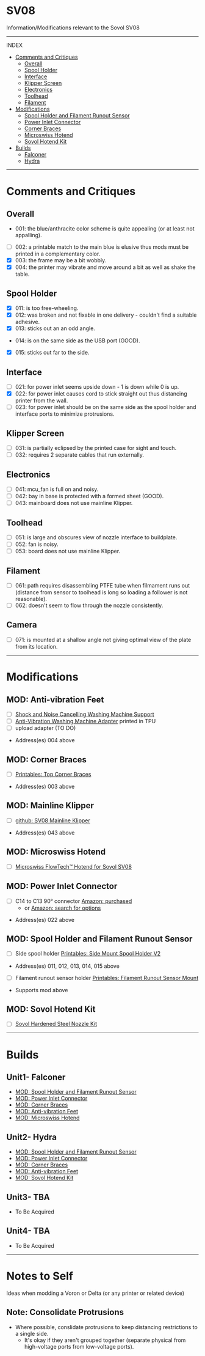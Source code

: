 # SV08
Information/Modifications relevant to the Sovol SV08

---
INDEX
- [Comments and Critiques](#comments-and-critiques)
  - [Overall](#overall)
  - [Spool Holder](#spool-holder)
  - [Interface](#interface)
  - [Klipper Screen](#klipper-screen)
  - [Electronics](#electronics)
  - [Toolhead](#toolhead)
  - [Filament](#filament)
- [Modifications](#modifications)
  - [Spool Holder and Filament Runout Sensor](#mod-spool-holder-and-filament-runout-sensor)
  - [Power Inlet Connector](#mod-power-inlet-connector)
  - [Corner Braces](#mod-corner-braces)
  - [Microswiss Hotend](#mod-microswiss-hotend)
  - [Sovol Hotend Kit](#mod-sovol-hotend-kit)
- [Builds](#builds)
  - [Falconer](#unit1--falconer)
  - [Hydra](#unit2--hydra)

---

# Comments and Critiques
## Overall
- 001: the blue/anthracite color scheme is quite appealing (or at least not appalling).
- [ ] 002: a printable match to the main blue is elusive thus mods must be printed in a complementary color.
- [x] 003: the frame may be a bit wobbly.
- [x] 004: the printer may vibrate and move around a bit as well as shake the table.
## Spool Holder
- [x] 011: is too free-wheeling.
- [x] 012: was broken and not fixable in one delivery - couldn't find a suitable adhesive.
- [x] 013: sticks out an an odd angle.
- 014: is on the same side as the USB port (GOOD).
- [x] 015: sticks out far to the side.
## Interface
- [ ] 021: for power inlet seems upside down - 1 is down while 0 is up.
- [x] 022: for power inlet causes cord to stick straight out thus distancing printer from the wall.
- [ ] 023: for power inlet should be on the same side as the spool holder and interface ports to minimize protrusions.
## Klipper Screen
- [ ] 031: is partially eclipsed by the printed case for sight and touch.
- [ ] 032: requires 2 separate cables that run externally.
## Electronics
- [ ] 041: mcu_fan is full on and noisy.
- [ ] 042: bay in base is protected with a formed sheet (GOOD).
- [ ] 043: mainboard does not use mainline Klipper.
## Toolhead
- [ ] 051: is large and obscures view of nozzle interface to buildplate.
- [ ] 052: fan is noisy.
- [ ] 053: board does not use mainline Klipper.
## Filament
- [ ] 061: path requires disassembling PTFE tube when filmament runs out (distance from sensor to toolhead is long so loading a follower is not reasonable).
- [ ] 062: doesn't seem to flow through the nozzle consistently.
## Camera
- [ ] 071: is mounted at a shallow angle not giving optimal view of the plate from its location.

---

# Modifications
## MOD: Anti-vibration Feet
- [ ] [Shock and Noise Cancelling Washing Machine Support](https://a.co/d/hu0rnZA)
- [ ] [Anti-Vibration Washing Machine Adapter](https://makerworld.com/en/models/20891#profileId-23767) printed in TPU
- [ ] upload adapter (TO DO)
- Address(es) 004 above
## MOD: Corner Braces
- [ ] [Printables: Top Corner Braces](https://www.printables.com/model/978613-sovol-sv08-top-corner-braces)
- Address(es) 003 above
## MOD: Mainline Klipper
- [ ] [github: SV08 Mainline Klipper](https://github.com/Rappetor/Sovol-SV08-Mainline/blob/main/README.md)
- Address(es) 043 above
## MOD: Microswiss Hotend
- [ ] [Microswiss FlowTech™ Hotend for Sovol SV08](https://store.micro-swiss.com/collections/all-metal-hotend-kits/products/microswiss-flowtech-hotend-for-sovol-sv08)
## MOD: Power Inlet Connector
- [ ] C14 to C13 90&deg; connector [Amazon: purchased](https://a.co/d/5RM94Rs)
  - or [Amazon: search for options](https://www.amazon.com/s?k=C14+to+C13+90+degree+power+extension+adapter&i=electronics&crid=2Q3B6TUQFPUAM&sprefix=c14+to+c13+90+degree+power+extension+adapter%2Celectronics%2C81&ref=nb_sb_noss)
- Address(es) 022 above
## MOD: Spool Holder and Filament Runout Sensor
- [ ] Side spool holder [Printables: Side Mount Spool Holder V2](https://www.printables.com/model/901288-sovol-sv08-side-mount-spool-holder-v2)
- Address(es) 011, 012, 013, 014, 015 above
- [ ] Filament runout sensor holder [Printables: Filament Runout Sensor Mount](https://www.printables.com/model/919447-sv08-filament-runout-sensor-holder)
- Supports mod above
## MOD: Sovol Hotend Kit
- [ ] [Sovol Hardened Steel Nozzle Kit](https://www.sovol3d.com/collections/fdm-parts/products/0-4mm-hardened-steel-nozzle-kit-for-sv08-t300)

---

# Builds
## Unit1- Falconer
- [MOD: Spool Holder and Filament Runout Sensor](#mod-spool-holder-and-filament-runout-sensor)
- [MOD: Power Inlet Connector](#mod-power-inlet-connector)
- [MOD: Corner Braces](#mod-corner-braces)
- [MOD: Anti-vibration Feet](#mod-anti-vibration-feet)
- [MOD: Microswiss Hotend](#mod-microswiss-hotend)

## Unit2- Hydra
- [MOD: Spool Holder and Filament Runout Sensor](#mod-spool-holder-and-filament-runout-sensor)
- [MOD: Power Inlet Connector](#mod-power-inlet-connector)
- [MOD: Corner Braces](#mod-corner-braces)
- [MOD: Anti-vibration Feet](#mod-anti-vibration-feet)
- [MOD: Sovol Hotend Kit](#mod-sovol-hotend-kit)

## Unit3- TBA
- To Be Acquired

## Unit4- TBA
- To Be Acquired

---

# Notes to Self
Ideas when modding a Voron or Delta (or any printer or related device)

## Note: Consolidate Protrusions
- Where possible, conslidate protrusions to keep distancing restrictions to a single side.
  - It's okay if they aren't grouped together (separate physical from high-voltage ports from low-voltage ports).
